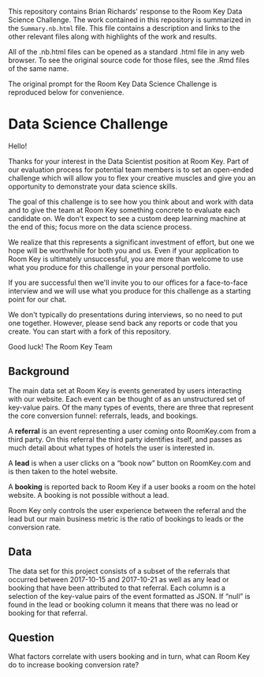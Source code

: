 This repository contains Brian Richards' response to the Room Key Data Science 
Challenge. The work contained in this repository is summarized in the 
`Summary.nb.html` file. This file contains a description and links to the 
other relevant files along with highlights of the work and results. 

All of the .nb.html files can be opened as a standard .html file in any web 
browser. To see the original source code for those files, see the .Rmd files 
of the same name. 

The original prompt for the Room Key Data Science Challenge is reproduced 
below for convenience.

# Data Science Challenge

Hello!

Thanks for your interest in the Data Scientist position at Room Key. Part of our evaluation process for potential team members is to set an open-ended challenge which will allow you to flex your creative muscles and give you an opportunity to demonstrate your data science skills.

The goal of this challenge is to see how you think about and work with data and to give the team at Room Key something concrete to evaluate each candidate on. We don't expect to see a custom deep learning machine at the end of this; focus more on the data science process.

We realize that this represents a significant investment of effort, but one we hope will be worthwhile for both you and us. Even if your application to Room Key is ultimately unsuccessful, you are more than welcome to use what you produce for this challenge in your personal portfolio.

If you are successful then we'll invite you to our offices for a face-to-face interview and we will use what you produce for this challenge as a starting point for our chat.

We don't typically do presentations during interviews, so no need to put one together. However, please send back any reports or code that you create. You can start with a fork of this repository.

Good luck!
The Room Key Team

## Background
The main data set at Room Key is events generated by users interacting with our website. Each event can be thought of as an unstructured set of key-value pairs. Of the many types of events, there are three that represent the core conversion funnel: referrals, leads, and bookings.

A **referral** is an event representing a user coming onto RoomKey.com from a third party. On this referral the third party identifies itself, and passes as much detail about what types of hotels the user is interested in. 

A **lead** is when a user clicks on a “book now” button on RoomKey.com and is then taken to the hotel website.

A **booking** is reported back to Room Key if a user books a room on the hotel website. A booking is not possible without a lead.

Room Key only controls the user experience between the referral and the lead but our main business metric is the ratio of bookings to leads or the conversion rate.

## Data
The data set for this project consists of a subset of the referrals that occurred between 2017-10-15 and 2017-10-21 as well as any lead or booking that have been attributed to that referral. Each column is a selection of the key-value pairs of the event formatted as JSON. If “null” is found in the lead or booking column it means that there was no lead or booking for that referral.

## Question
What factors correlate with users booking and in turn, what can Room Key do to increase booking conversion rate?
